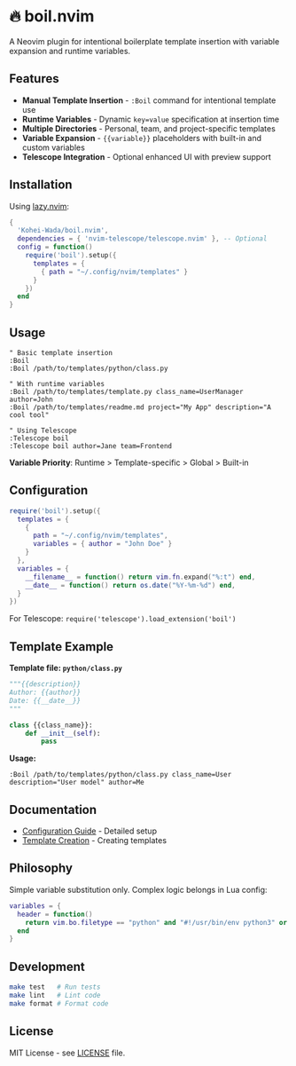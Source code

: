 # 🔥 boil.nvim

A Neovim plugin for intentional boilerplate template insertion with variable expansion and runtime variables.

## Features

- **Manual Template Insertion** - `:Boil` command for intentional template use
- **Runtime Variables** - Dynamic `key=value` specification at insertion time
- **Multiple Directories** - Personal, team, and project-specific templates
- **Variable Expansion** - `{{variable}}` placeholders with built-in and custom variables
- **Telescope Integration** - Optional enhanced UI with preview support

## Installation

Using [lazy.nvim](https://github.com/folke/lazy.nvim):

```lua
{
  'Kohei-Wada/boil.nvim',
  dependencies = { 'nvim-telescope/telescope.nvim' }, -- Optional
  config = function()
    require('boil').setup({
      templates = {
        { path = "~/.config/nvim/templates" }
      }
    })
  end
}
```

## Usage

```vim
" Basic template insertion
:Boil
:Boil /path/to/templates/python/class.py

" With runtime variables
:Boil /path/to/templates/template.py class_name=UserManager author=John
:Boil /path/to/templates/readme.md project="My App" description="A cool tool"

" Using Telescope
:Telescope boil
:Telescope boil author=Jane team=Frontend
```

**Variable Priority**: Runtime > Template-specific > Global > Built-in

## Configuration

```lua
require('boil').setup({
  templates = {
    {
      path = "~/.config/nvim/templates",
      variables = { author = "John Doe" }
    }
  },
  variables = {
    __filename__ = function() return vim.fn.expand("%:t") end,
    __date__ = function() return os.date("%Y-%m-%d") end,
  }
})
```

For Telescope: `require('telescope').load_extension('boil')`

## Template Example

**Template file: `python/class.py`**
```python
"""{{description}}
Author: {{author}}
Date: {{__date__}}
"""

class {{class_name}}:
    def __init__(self):
        pass
```

**Usage:**
```vim
:Boil /path/to/templates/python/class.py class_name=User description="User model" author=Me
```

## Documentation

- [Configuration Guide](docs/CONFIGURATION.md) - Detailed setup
- [Template Creation](docs/TEMPLATES.md) - Creating templates

## Philosophy

Simple variable substitution only. Complex logic belongs in Lua config:

```lua
variables = {
  header = function()
    return vim.bo.filetype == "python" and "#!/usr/bin/env python3" or ""
  end
}
```

## Development

```bash
make test   # Run tests
make lint   # Lint code
make format # Format code
```

## License

MIT License - see [LICENSE](LICENSE) file.
